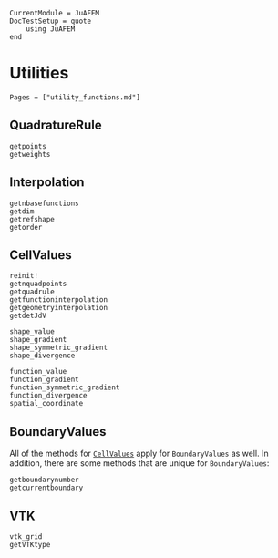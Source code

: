 ```@meta
CurrentModule = JuAFEM
DocTestSetup = quote
    using JuAFEM
end
```

# Utilities

```@index
Pages = ["utility_functions.md"]
```

## QuadratureRule

```@docs
getpoints
getweights
```

## Interpolation

```@docs
getnbasefunctions
getdim
getrefshape
getorder
```

## CellValues

```@docs
reinit!
getnquadpoints
getquadrule
getfunctioninterpolation
getgeometryinterpolation
getdetJdV

shape_value
shape_gradient
shape_symmetric_gradient
shape_divergence

function_value
function_gradient
function_symmetric_gradient
function_divergence
spatial_coordinate
```

## BoundaryValues

All of the methods for [`CellValues`](@ref) apply for `BoundaryValues` as well.
In addition, there are some methods that are unique for `BoundaryValues`:

```@docs
getboundarynumber
getcurrentboundary
```


## VTK

```@docs
vtk_grid
getVTKtype
```

